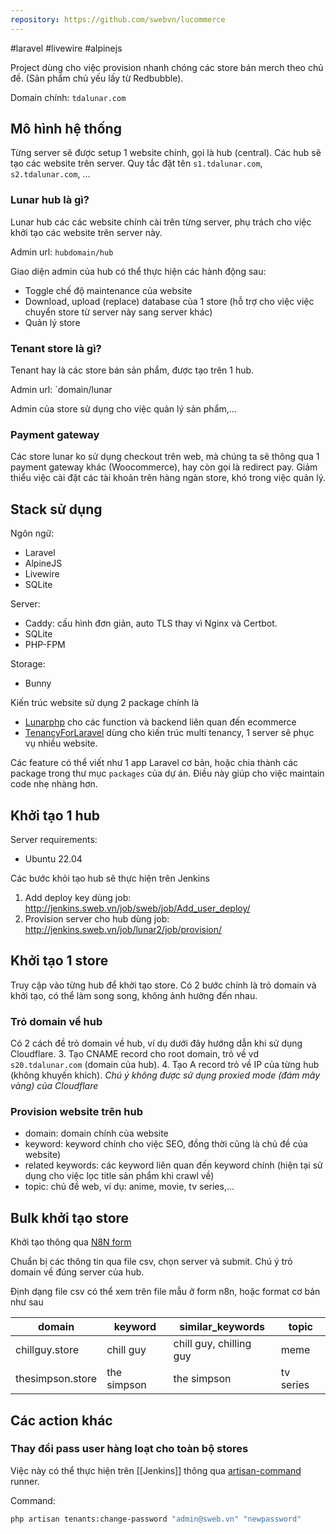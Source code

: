 ```yaml
---
repository: https://github.com/swebvn/lucommerce
---
```

#laravel
#livewire
#alpinejs

Project dùng cho việc provision nhanh chóng các store bán merch theo chủ đề. (Sản phẩm chủ yếu lấy từ Redbubble).

Domain chính: `tdalunar.com`

## Mô hình hệ thống

Từng server sẽ được setup 1 website chính, gọi là hub (central). Các hub sẽ tạo các website trên server. Quy tắc đặt tên `s1.tdalunar.com`, `s2.tdalunar.com`, ...

### Lunar hub là gì?

Lunar hub các các website chính cài trên từng server, phụ trách cho việc khởi tạo các website trên server này.

Admin url: `hubdomain/hub`

Giao diện admin của hub có thể thực hiện các hành động sau:
- Toggle chế độ maintenance của website
- Download, upload (replace) database của 1 store (hỗ trợ cho việc việc chuyển store từ server này sang server khác)
- Quản lý store

### Tenant store là gì?

Tenant hay là các store bán sản phẩm, được tạo trên 1 hub.

Admin url: `domain/lunar

Admin của store sử dụng cho việc quản lý sản phẩm,...

### Payment gateway

Các store lunar ko sử dụng checkout trên web, mà chúng ta sẽ thông qua 1 payment gateway khác (Woocommerce), hay còn gọi là redirect pay. Giảm thiểu việc cài đặt các tài khoản trên hàng ngàn store, khó trong việc quản lý.

## Stack sử dụng

Ngôn ngữ:
- Laravel
- AlpineJS
- Livewire
- SQLite

Server:
- Caddy: cấu hình đơn giản, auto TLS thay vì Nginx và Certbot.
- SQLite
- PHP-FPM

Storage:
- Bunny

Kiến trúc website sử dụng 2 package chính là
- [Lunarphp](https://lunarphp.com) cho các function và backend liên quan đến ecommerce
- [TenancyForLaravel](https://tenancyforlaravel.com/) dùng cho kiến trúc multi tenancy, 1 server sẽ phục vụ nhiều website.

Các feature có thể viết như 1 app Laravel cơ bản, hoặc chia thành các package trong thư mục `packages` của dự án. Điều này giúp cho việc maintain code nhẹ nhàng hơn.

## Khởi tạo 1 hub

Server requirements:
- Ubuntu 22.04

Các bước khỏi tạo hub sẽ thực hiện trên Jenkins

1. Add deploy key dùng job: http://jenkins.sweb.vn/job/sweb/job/Add_user_deploy/
2. Provision server cho hub dùng job: http://jenkins.sweb.vn/job/lunar2/job/provision/

## Khởi tạo 1 store

Truy cập vào từng hub để khởi tạo store. Có 2 bước chính là trỏ domain và khởi tạo, có thể làm song song, không ảnh hưởng đến nhau.

### Trỏ domain về hub

Có 2 cách đề trỏ domain về hub, ví dụ dưới đây hướng dẫn khi sử dụng Cloudflare.
3. Tạo CNAME record cho root domain, trỏ về vd `s20.tdalunar.com` (domain của hub).
4. Tạo A record trỏ về IP của từng hub (không khuyến khích).
*Chú ý không được sử dụng proxied mode (đám mây vàng) của Cloudflare*

### Provision website trên hub

- domain: domain chính của website
- keyword: keyword chính cho việc SEO, đồng thời cũng là chủ đề của website)
- related keywords: các keyword liên quan đến keyword chính (hiện tại sử dụng cho việc lọc title sản phẩm khi crawl về)
- topic: chủ đề web, ví dụ: anime, movie, tv series,...

## Bulk khởi tạo store

Khởi tạo thông qua [N8N form](http://n8n.customedge.co/form/12afc66b-68b4-4fba-ae8e-8e35869d73e8)


Chuẩn bị các thông tin qua file csv, chọn server và submit. Chú ý trỏ domain về đúng server của hub.

Định dạng file csv có thể xem trên file mẫu ở form n8n, hoặc format cơ bản như sau

| domain           | keyword     | similar_keywords        | topic     |
| ---------------- | ----------- | ----------------------- | --------- |
| chillguy.store   | chill guy   | chill guy, chilling guy | meme      |
| thesimpson.store | the simpson | the simpson             | tv series |

## Các action khác

### Thay đổi pass user hàng loạt cho toàn bộ stores

Việc này có thể thực hiện trên [[Jenkins]] thông qua [artisan-command](http://jenkins.sweb.vn/job/lunar2/job/run-artisan-command/) runner.

Command: 
```bash
php artisan tenants:change-password "admin@sweb.vn" "newpassword"
```
